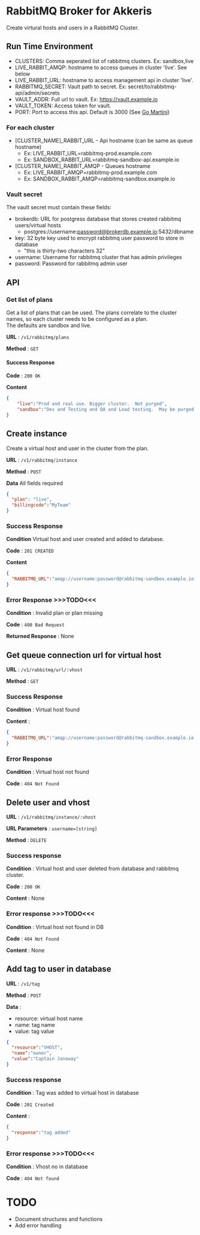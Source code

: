 # RabbitMQ Broker for Akkeris

Create virtural hosts and users in a RabbitMQ Cluster.

## Run Time Environment

* CLUSTERS: Comma seperated list of rabbitmq clusters. Ex: sandbox,live
* LIVE_RABBIT_AMQP: hostname to access queues in cluster 'live'. See below
* LIVE_RABBIT_URL: hostname to access management api in cluster 'live'.
* RABBITMQ_SECRET: Vault path to secret. Ex: secret/to/rabbitmq-api/admin/secrets
* VAULT_ADDR: Full url to vault. Ex: https://vault.example.io
* VAULT_TOKEN: Access token for vault.
* PORT: Port to access this api.  Default is 3000 (See [Go Martini](https://github.com/go-martini/martini))

### For each cluster

* [CLUSTER_NAME]_RABBIT_URL - Api hostname (can be same as queue hostname)
    * Ex: LIVE_RABBIT_URL=rabbitmq-prod.example.com
    * Ex: SANDBOX_RABBIT_URL=rabbitmq-sandbox-api.example.io
* [CLUSTER_NAME]_RABBIT_AMQP - Queues hostname
    * Ex: LIVE_RABBIT_AMQP=rabbitmq-prod.example.com
    * Ex: SANDBOX_RABBIT_AMQP=rabbitmq-sandbox.example.io

### Vault secret

The vault secret must contain these fields:
* brokerdb: URL for postgress database that stores created rabbitmq users/virtual hosts
    * postgres://username:password@brokerdb.example.io:5432/dbname
* key: 32 byte key used to encrypt rabbitmq user password to store in database
    * "this is thirty-two characters 32"
* username: Username for rabbitmq cluster that has admin privileges 
* password: Password for rabbitmq admin user

## API

### Get list of plans

Get a list of plans that can be used.  The plans correlate to the cluster
names, so each cluster needs to be configured as a plan.  
The defaults are sandbox and live.

**URL** : `/v1/rabbitmq/plans`

**Method** : `GET`

#### Success Response

**Code** : `200 OK`

**Content**


```json
{
    "live":"Prod and real use. Bigger cluster.  Not purged",
    "sandbox":"Dev and Testing and QA and Load testing.  May be purged regularly"
}

```

## Create instance

Create a virtual host and user in the cluster from the plan.

**URL** : `/v1/rabbitmq/instance`

**Method** : `POST`

**Data** All fields required

```json
{
  "plan": "live",
  "billingcode":"MyTeam"
}
```

### Success Response

**Condition** Virtual host and user created and added to database.

**Code** : `201 CREATED`

**Content** 

```json
{
  "RABBITMQ_URL":"amqp://username:password@rabbitmq-sandbox.example.io:5672/username"
}
```

### Error Response >>>**TODO**<<<

**Condition** : Invalid plan or plan missing

**Code** : `400 Bad Request`

**Returned Response** : None

## Get queue connection url for virtual host

**URL** : `/v1/rabbitmq/url/:vhost`

**Method** : `GET`

### Success Response

**Condition** : Virtual host found

**Content** :

```json
{
  "RABBITMQ_URL":"amqp://username:password@rabbitmq-sandbox.example.io:5672/vhost"
}
```

### Error Response

**Condition** : Virtual host not found

**Code** : `404 Not Found`

## Delete user and vhost

**URL** : `/v1/rabbitmq/instance/:vhost`

**URL Parameters** : `username=[string]`

**Method** : `DELETE`

### Success response

**Condition** : Virtual host and user deleted from database and rabbitmq cluster.

**Code** : `200 OK`

**Content** : None

### Error response >>>**TODO**<<<

**Condition** : Virtual host not found in DB

**Code** : `404 Not Found`

**Content** : None

## Add tag to user in database

**URL** : `/v1/tag`

**Method** : `POST`

**Data** : 
* resource: virtual host name
* name: tag name
* value: tag value

```json
{
  "resource":"VHOST",
  "name":"owner",
  "value":"Captain Janeway"
}
```
	
### Success response

**Condition** : Tag was added to virtual host in database

**Code** : `201 Created`

**Content** :

```json
{
  "response":"tag added"
}
```

### Error response >>>**TODO**<<<

**Condition** : Vhost no in database

**Code** : `404 Not found`

# TODO

* Document structures and functions
* Add error handling
